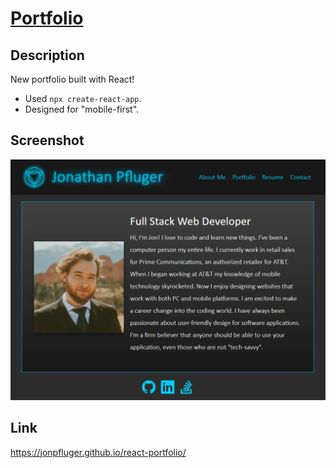 # [Portfolio](https://jpdev.codes/)

## Description

New portfolio built with React!
- Used `npx create-react-app`.
- Designed for "mobile-first".

## Screenshot

![Screenshot of my portfolio](./src/images/screenshot.png)


## Link

https://jonpfluger.github.io/react-portfolio/